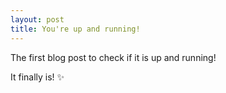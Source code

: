 ```yaml
---
layout: post
title: You're up and running!
---
```

 
The first blog post to check if it is up and running! 

It finally is! :sparkles:
